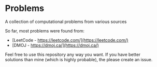 # Problems
A collection of computational problems from various sources

So far, most problems were found from:

  * [LeetCode - https://leetcode.com/](https://leetcode.com/)
  * [DMOJ - https://dmoj.ca/](https://dmoj.ca/)
 
Feel free to use this repository any way you want. 
If you have better solutions than mine (which is highly probable), the please create an issue.
